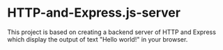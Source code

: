 # HTTP-and-Express.js-server
This project is based on creating a backend server of HTTP and Express which display the output of text "Hello world!" in your browser.
